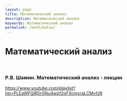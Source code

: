 ```yaml
---
layout: page
title: Математический анализ
description: Математический анализ
keywords: Математический анализ
permalink: /math/matan/
---
```


# Математический анализ

<br/>

### Р.В. Шамин. Математический анализ - лекции

https://www.youtube.com/playlist?list=PLEaWFQiR5rGNu4wpf2oFXcmyraLCMvfzR
